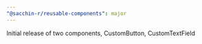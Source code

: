 ```yaml
---
"@sacchin-r/reusable-components": major
---
```


Initial release of two components, CustomButton, CustomTextField
